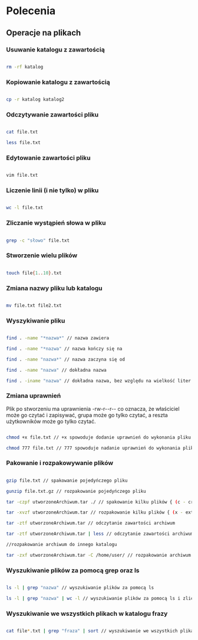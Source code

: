# Polecenia

## Operacje na plikach

### Usuwanie katalogu z zawartością

```bash 

rm -rf katalog

```

### Kopiowanie katalogu z zawartością

```bash

cp -r katalog katalog2

```

### Odczytywanie zawartości pliku

```bash

cat file.txt

less file.txt

```

### Edytowanie zawartości pliku

```bash

vim file.txt

```

### Liczenie linii (i nie tylko) w pliku

```bash

wc -l file.txt

```

### Zliczanie wystąpień słowa w pliku

```bash

grep -c "słowo" file.txt

```

### Stworzenie wielu plików

```bash

touch file{1..10}.txt

```

### Zmiana nazwy pliku lub katalogu

```bash

mv file.txt file2.txt


```

### Wyszykiwanie pliku

```bash

find . -name "*nazwa*" // nazwa zawiera

find . -name "*nazwa" // nazwa kończy się na

find . -name "nazwa*" // nazwa zaczyna się od

find . -name "nazwa" // dokładna nazwa

find . -iname "nazwa" // dokładna nazwa, bez względu na wielkość liter

```


### Zmiana uprawnień

Plik po stworzeniu ma uprawnienia -rw-r--r-- co oznacza, że właściciel może go czytać i zapisywać, grupa może go tylko czytać, a reszta użytkowników może go tylko czytać.

```bash

chmod +x file.txt // +x spowoduje dodanie uprawnień do wykonania pliku dla właściciela, grupy i reszty użytkowników

chmod 777 file.txt // 777 spowoduje nadanie uprawnień do wykonania pliku dla właściciela, grupy i reszty użytkowników

```

### Pakowanie i rozpakowywanie plików

```bash

gzip file.txt // spakowanie pojedyńczego pliku

gunzip file.txt.gz // rozpakowanie pojedyńczego pliku

tar -czpf utworzoneArchiwum.tar ./ // spakowanie kilku plików { (c - create, z - gzip, p - permission, f - file) nazwa pliku ścieżka do pliku }

tar -xvzf utworzoneArchiwum.tar // rozpakowanie kilku plików { (x - extract, v - verbose, z - gzip, f - file) nazwa pliku }

tar -ztf utworzoneArchiwum.tar // odczytanie zawartości archiwum

tar -ztf utworzoneArchiwum.tar | less // odczytanie zawartości archiwum z możliwością przewijania

//rozpakowanie archiwum do innego katalogu

tar -zxf utworzoneArchiwum.tar -C /home/user/ // rozpakowanie archiwum do innego katalogu

```

### Wyszukiwanie plików za pomocą grep oraz ls

```bash

ls -l | grep "nazwa" // wyszukiwanie plików za pomocą ls

ls -l | grep "nazwa" | wc -l // wyszukiwanie plików za pomocą ls i zliczanie ich

````

### Wyszukiwanie we wszystkich plikach w katalogu frazy

```bash

cat file*.txt | grep "fraza" | sort // wyszukiwanie we wszystkich plikach w katalogu frazy i sortowanie wyników

```